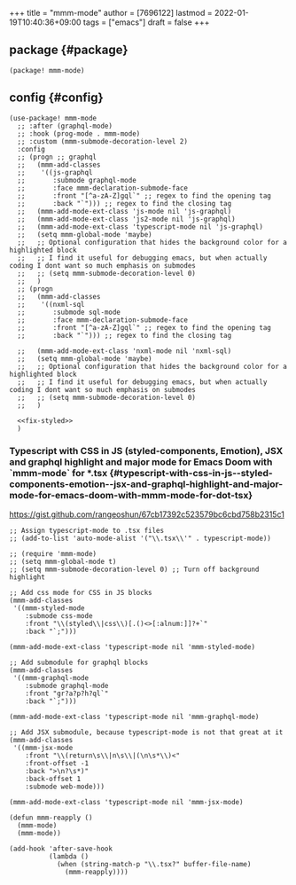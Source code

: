 +++
title = "mmm-mode"
author = [7696122]
lastmod = 2022-01-19T10:40:36+09:00
tags = ["emacs"]
draft = false
+++

## package {#package}

```elisp
(package! mmm-mode)
```


## config {#config}

```elisp
(use-package! mmm-mode
  ;; :after (graphql-mode)
  ;; :hook (prog-mode . mmm-mode)
  ;; :custom (mmm-submode-decoration-level 2)
  :config
  ;; (progn ;; graphql
  ;;   (mmm-add-classes
  ;;    '((js-graphql
  ;;       :submode graphql-mode
  ;;       :face mmm-declaration-submode-face
  ;;       :front "[^a-zA-Z]gql`" ;; regex to find the opening tag
  ;;       :back "`"))) ;; regex to find the closing tag
  ;;   (mmm-add-mode-ext-class 'js-mode nil 'js-graphql)
  ;;   (mmm-add-mode-ext-class 'js2-mode nil 'js-graphql)
  ;;   (mmm-add-mode-ext-class 'typescript-mode nil 'js-graphql)
  ;;   (setq mmm-global-mode 'maybe)
  ;;   ;; Optional configuration that hides the background color for a highlighted block
  ;;   ;; I find it useful for debugging emacs, but when actually coding I dont want so much emphasis on submodes
  ;;   ;; (setq mmm-submode-decoration-level 0)
  ;;   )
  ;; (progn
  ;;   (mmm-add-classes
  ;;    '((nxml-sql
  ;;       :submode sql-mode
  ;;       :face mmm-declaration-submode-face
  ;;       :front "[^a-zA-Z]gql`" ;; regex to find the opening tag
  ;;       :back "`"))) ;; regex to find the closing tag

  ;;   (mmm-add-mode-ext-class 'nxml-mode nil 'nxml-sql)
  ;;   (setq mmm-global-mode 'maybe)
  ;;   ;; Optional configuration that hides the background color for a highlighted block
  ;;   ;; I find it useful for debugging emacs, but when actually coding I dont want so much emphasis on submodes
  ;;   ;; (setq mmm-submode-decoration-level 0)
  ;;   )

  <<fix-styled>>
  )
```


### Typescript with CSS in JS (styled-components, Emotion), JSX and graphql highlight and major mode for Emacs Doom with \`mmm-mode\` for \*.tsx {#typescript-with-css-in-js--styled-components-emotion--jsx-and-graphql-highlight-and-major-mode-for-emacs-doom-with-mmm-mode-for-dot-tsx}

<https://gist.github.com/rangeoshun/67cb17392c523579bc6cbd758b2315c1>  

<a id="code-snippet--fix-styled"></a>
```elisp
;; Assign typescript-mode to .tsx files
;; (add-to-list 'auto-mode-alist '("\\.tsx\\'" . typescript-mode))

;; (require 'mmm-mode)
;; (setq mmm-global-mode t)
;; (setq mmm-submode-decoration-level 0) ;; Turn off background highlight

;; Add css mode for CSS in JS blocks
(mmm-add-classes
 '((mmm-styled-mode
    :submode css-mode
    :front "\\(styled\\|css\\)[.()<>[:alnum:]]?+`"
    :back "`;")))

(mmm-add-mode-ext-class 'typescript-mode nil 'mmm-styled-mode)

;; Add submodule for graphql blocks
(mmm-add-classes
 '((mmm-graphql-mode
    :submode graphql-mode
    :front "gr?a?p?h?ql`"
    :back "`;")))

(mmm-add-mode-ext-class 'typescript-mode nil 'mmm-graphql-mode)

;; Add JSX submodule, because typescript-mode is not that great at it
(mmm-add-classes
 '((mmm-jsx-mode
    :front "\\(return\s\\|n\s\\|(\n\s*\\)<"
    :front-offset -1
    :back ">\n?\s*)"
    :back-offset 1
    :submode web-mode)))

(mmm-add-mode-ext-class 'typescript-mode nil 'mmm-jsx-mode)

(defun mmm-reapply ()
  (mmm-mode)
  (mmm-mode))

(add-hook 'after-save-hook
          (lambda ()
            (when (string-match-p "\\.tsx?" buffer-file-name)
              (mmm-reapply))))
```
